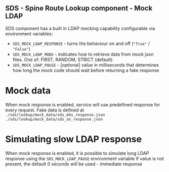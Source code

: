 ## SDS - Spine Route Lookup component - Mock LDAP

SDS component has a built in LDAP mocking capability configurable via environment variables:

- `SDS_MOCK_LDAP_RESPONSE` - turns the behaviour on and off (`"True"` / `"False"`)
- `SDS_MOCK_LDAP_MODE` - indicates how to retrieve data from mock json files. One of: FIRST, RANDOM, STRICT (default)
- `SDS_MOCK_LDAP_PAUSE` - [optional] value in milliseconds that determines how long the mock code should wait before returning a fake response

# Mock data

When mock response is enabled, service will use predefined response for every request.
Fake data is defined at
`./sds/lookup/mock_data/sds_mhs_response.json`
`./sds/lookup/mock_data/sds_as_response.json`

# Simulating slow LDAP response

When mock response is enabled, it is possible to simulate long LDAP response using the `SDS_MOCK_LDAP_PAUSE` environment variable
If value is not present, the default 0 seconds will be used - immediate response
